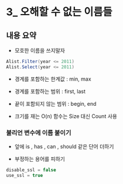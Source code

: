 # 3_ 오해할 수 없는 이름들

## 내용 요약

* 모호한 이름을 쓰지말자
```c#
Alist.Filter(year <= 2011)
Alist.Select(year <= 2011)
```

* 경계를 포함하는 한계값 : min, max
* 경계를 포함하는 범위 : first, last
* 끝이 포함되지 않는 범위 : begin, end

* 크기를 재는 O(n) 함수는 Size 대신 Count 사용

### 불리언 변수에 이름 붙이기

* 앞에 is , has , can , should 같은 단어 더하기

* 부정하는 용어를 피하기 
```c#
disable_ssl = false
use_ssl = true
```
